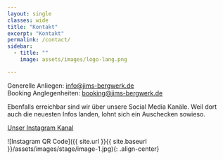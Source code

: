 ```yaml
---
layout: single
classes: wide
title: "Kontakt"
excerpt: "Kontakt"
permalink: /contact/
sidebar:
  - title: ""
    image: assets/images/logo-lang.png

---
```


Generelle Anliegen: [info@jims-bergwerk.de](mailto:info@jims-bergwerk.de)  
Booking Anglegenheiten: [booking@jims-bergwerk.de](mailto:booking@jims-bergwerk.de)

Ebenfalls erreichbar sind wir über unsere Social Media Kanäle.
Weil dort auch die neuesten Infos landen, lohnt sich ein Auschecken sowieso.

[Unser Instagram Kanal](https://www.instagram.com/jims_bergwerk/)    

![Instagram QR Code]({{ site.url }}{{ site.baseurl }}/assets/images/stage/image-1.jpg){: .align-center}